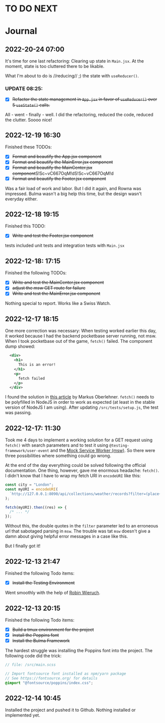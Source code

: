 # TO DO NEXT


# Journal

## 2022-20-24 07:00

It's time for one last refactoring: Clearing up state in `Main.jsx`. At the moment, state is too cluttered there to be likable.

What I'm about to do is //reducing// ;) the state with `useReducer()`.

### __UPDATE 08:25:__

- [x] ~~Refactor the state management in `App.jsx` in favor of `useReducer()` over 5 `useState()` calls.~~

All - went - finally - well. I did the refactoring, reduced the code, reduced the clutter. Soooo nice!

## 2022-12-19 16:30

Finished these TODOs:

- [x] ~~Format and beautify the App.jsx component~~
- [x] ~~Format and beautify the MainError.jsx component~~
- [x] ~~Format and beautify the MainCenter.jsx component~~S!Sc~vC667OqM!dS!Sc~vC667OqM!d
- [x] ~~Format and beautify the Footer.jsx component~~

Was a fair load of work and labor. But I did it again, and Rowna was impressed. Bulma wasn't a big help this time, but the design wasn't everyday either.

## 2022-12-18 19:15

Finished this TODO:

- [x] ~~Write and test the Footer.jsx component~~

tests included unit tests and integration tests with `Main.jsx`



## 2022-12-18: 17:15

Finished the following TODOs:

- [x] ~~Write and test the MainCenter.jsx component~~
- [x] ~~adjust the _msw_ GET route for failure~~
- [x] ~~Write and test the MainError.jsx component~~

Nothing special to report. Works like a Swiss Watch.

## 2022-12-17 18:15

One more correction was necessary: When testing worked earlier this day, it worked because I had the backend pocketbase server running, not msw. When I took pocketbase out of the game, `fetch()` failed. The component dump showed:

```xml
  <div>
    <h1>
      This is an error!
    </h1>
    <p>
      fetch failed
    </p>
  </div>
```

I found the solution in  [this article](https://markus.oberlehner.net/blog/using-mock-service-worker-with-vitest-and-fetch/) by Markus Oberlehner. `fetch()` needs to be polyfilled in NodeJS in order to work as expected (at least in the stable version of NodeJS I am using). After updating `/src/tests/setup.js`, the test was passing.



## 2022-12-17: 11:30

Took me 4 days to implement a working solution for a GET request using `fetch()` with search parameters and to test it using `@testing-framework/user-event` and the [Mock Service Worker (msw)](https://mswjs.io). So there were three possibilities where something could go wrong.

At the end of the day everything could be solved following the official documentation. One thing, however, gave me enormous headache: `fetch()`. I didn't know that I have to wrap my fetch URI in `encodeURI` like this:

```javascript
const city = "London";
const myURI = encodeURI(
  `http://127.0.0.1:8090/api/collections/weather/records?filter=(place~"${city}")`
);

fetch(myURI).then((res) => {
  /* ... */
});
```

Without this, the double quotes in the `filter` parameter led to an erroneous url that sabotaged parsing in `msw`. The trouble was tat `msw` doesn't give a damn about giving helpful error messages in a case like this.

But I finally got it!

## 2022-12-13 21:47

Finished the following Todo items:

- [x] ~~Install the Testing Environment~~

Went smoothly with the help of [Robin Wieruch](https://www.robinwieruch.de/vitest-react-testing-library/).

## 2022-12-13 20:15

Finished the following Todo items:

- [x] ~~Build a tmux environment for the project~~
- [x] ~~Install the Poppins font~~
- [x] ~~Install the Bulma Framework~~

The hardest struggle was installing the Poppins font into the project. The following code did the trick:

```scss
// file: /src/main.scss

// Import fontsource font installed as npm/yarn package
// See https://fontsource.org/ for details
@import "@fontsource/poppins/index.css";
```

## 2022-12-14 10:45

Installed the project and pushed it to Github. Nothing installed or implemented yet.

